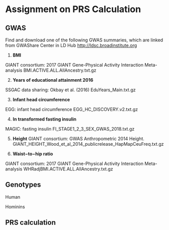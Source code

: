 # Assignment on PRS Calculation


## GWAS 
Find and download one of the following GWAS summaries, which are linked from GWAShare Center in LD Hub http://ldsc.broadinstitute.org

1. __BMI__

GIANT consortium: 2017 GIANT Gene-Physical Activity Interaction Meta-analysis
BMI.ACTIVE.ALL.AllAncestry.txt.gz

2. __Years of educational attainment 2016__

SSGAC data sharing: Okbay et al. (2016)
EduYears_Main.txt.gz

3. __Infant head circumference__

EGG: infant head circumference
EGG_HC_DISCOVERY.v2.txt.gz

4. __In transformed fasting insulin__

MAGIC: fasting insulin
FI_STAGE1_2_3_SEX_GWAS_2018.txt.gz

5. __Height__
GIANT consortium: GWAS Anthropometric 2014 Height. 
GIANT_HEIGHT_Wood_et_al_2014_publicrelease_HapMapCeuFreq.txt.gz

6. __Waist−to−hip ratio__

GIANT consortium: 2017 GIANT Gene-Physical Activity Interaction Meta-analysis
WHRadjBMI.ACTIVE.ALL.AllAncestry.txt.gz


## Genotypes

Human


Hominins


## PRS calculation




## 

